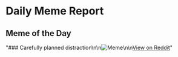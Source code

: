 # Daily Meme Report

## Meme of the Day
"### Carefully planned distraction\n\n![Meme](https://i.redd.it/0rznsw3bn8mf1.png)\n\n[View on Reddit](https://redd.it/1n4f9q5)"

